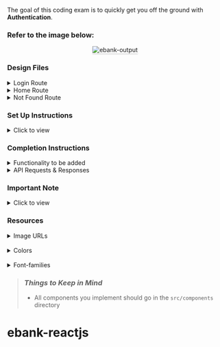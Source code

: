 The goal of this coding exam is to quickly get you off the ground with **Authentication**.

### Refer to the image below:

<div style="text-align: center;">
    <img src="https://assets.ccbp.in/frontend/content/react-js/ebank-output-v2.gif" alt="ebank-output" style="max-width:70%;box-shadow:0 2.8px 2.2px rgba(0, 0, 0, 0.12)">
</div>

### Design Files

<details>
<summary>Login Route</summary>

- [Medium (Size >= 768px), Large (Size >= 992px) and Extra Large (Size >= 1200px) - Login](https://assets.ccbp.in/frontend/react-js/ebank-login-route-img.png)
- [Medium (Size >= 768px), Large (Size >= 992px) and Extra Large (Size >= 1200px) - Login Failure](https://assets.ccbp.in/frontend/react-js/ebank-login-failure-route-img.png)

</details>

<details>
<summary>Home Route</summary>

- [Medium (Size >= 768px), Large (Size >= 992px) and Extra Large (Size >= 1200px) - Home](https://assets.ccbp.in/frontend/react-js/ebank-home-route-img.png)

</details>

<details>
<summary>Not Found Route</summary>

- [Medium (Size >= 768px), Large (Size >= 992px) and Extra Large (Size >= 1200px) - Home](https://assets.ccbp.in/frontend/react-js/ebank-not-found-route-img.png)

</details>

### Set Up Instructions

<details>
<summary>Click to view</summary>

- Download dependencies by running `npm install`
- Start up the app using `npm start`
</details>

### Completion Instructions

<details>
<summary>Functionality to be added</summary>
<br/>

The app must have the following functionalities

- **Login Route**

  - When invalid credentials are provided and the **Login** button is clicked, then the error message received from the response should be displayed
  - When valid credentials are provided and the **Login** button is clicked, then the page should be navigated to the Home Route
  - When an unauthenticated user tries to access the Home Route, then the page should be navigated to Login Route
  - When an authenticated user tries to access the Home Route, then the page should be navigated to the Home Route

- **Home Route**

  - When an _authenticated_ user tries to access the Login Route, then the page should be navigated to the Home Route
  - When the **Logout** button is clicked, then the page should be navigated to the Login Route

- **Not Found Route**
  - When a random path is provided in the URL, then the page should be navigated to the Not Found Route

</details>

<details>

<summary>API Requests & Responses</summary>
<br/>

**loginApiUrl**

#### API: `https://apis.ccbp.in/ebank/login`

#### Method: `POST`

#### Request:

```json
{
  "user_id": 142420,
  "pin": 231225
}
```

#### Description:

Returns a response based on the credentials provided

#### Sample Success Response:

```json
{
  "jwt_token": "eyJhbGciOiJIUzI1NiIsInR5cCI6IkpXVCJ9.eyJ1c2VybmFtZSI6IjE0MjQyMCIsInJvbGUiOiJQUklNRV9VU0VSIiwiaWF0IjoxNjM0MDk4NzYyfQ.ZUCC2J2zBjRhLVa1EI_4EnkZ-M-7hoVZoZFAu8GTmEQ"
}
```

#### Sample Failure Response:

```json
{
  "status_code": 401,
  "error_msg": "Invalid user ID"
}
```

</details>

### Important Note

<details>
<summary>Click to view</summary>

<br/>

**The following instructions are required for the tests to pass**

- Home Route should consist of `/` in the URL path
- Login Route should consist of `/ebank/login` in the URL path
- No need to use the `BrowserRouter` in `App.js` as we have already included in `index.js`

- User credentials

  ```text
   User ID: 142420
   PIN: 231225

  ```

</details>

### Resources

<details>
<summary>Image URLs</summary>

- [https://assets.ccbp.in/frontend/react-js/ebank-login-img.png](https://assets.ccbp.in/frontend/react-js/ebank-login-img.png) alt should be **website login**

- [https://assets.ccbp.in/frontend/react-js/ebank-logo-img.png](https://assets.ccbp.in/frontend/react-js/ebank-logo-img.png) alt should be **website logo**

- [https://assets.ccbp.in/frontend/react-js/ebank-digital-card-img.png](https://assets.ccbp.in/frontend/react-js/ebank-digital-card-img.png) alt should be **digital card**

- [https://assets.ccbp.in/frontend/react-js/ebank-not-found-img.png](https://assets.ccbp.in/frontend/react-js/ebank-not-found-img.png) alt should be **not found**

</details>
<br/>
<details>
<summary>Colors</summary>

<br/>

<div style="background-color: #152850; width: 150px; padding: 10px; color: white">Hex: #152850</div>
<div style="background-color: #e0eefe; width: 150px; padding: 10px; color: black">Hex: #e0eefe</div>
<div style="background-color: #183b56; width: 150px; padding: 10px; color: white">Hex: #183b56</div>
<div style="background-color: #5a7184; width: 150px; padding: 10px; color: white">Hex: #5a7184</div>
<div style="background-color: #ffffff; width: 150px; padding: 10px; color: black">Hex: #ffffff</div>
<div style="background-color: #c3cad9; width: 150px; padding: 10px; color: black">Hex: #c3cad9</div>
<div style="background-color: #1565d8; width: 150px; padding: 10px; color: white">Hex: #1565d8</div>
<div style="background-color: #ff0b37; width: 150px; padding: 10px; color: white">Hex: #ff0b37</div>
<div style="background-color: #f8fafc; width: 150px; padding: 10px; color: black">Hex: #f8fafc</div>

</details>
<br/>
<details>

<summary>Font-families</summary>

- Roboto

</details>

> ### _Things to Keep in Mind_
>
> - All components you implement should go in the `src/components` directory
# ebank-reactjs

